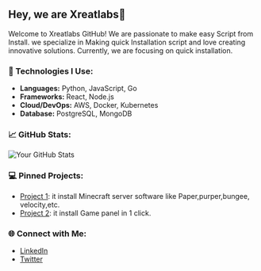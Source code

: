 ## Hey, we are Xreatlabs👋

Welcome to Xreatlabs GitHub! We are  passionate to make easy Script from Install. we specialize in Making quick Installation script and love creating innovative solutions. Currently, we are focusing on quick installation.

### 🚀 Technologies I Use:
- **Languages:** Python, JavaScript, Go
- **Frameworks:** React, Node.js
- **Cloud/DevOps:** AWS, Docker, Kubernetes
- **Database:** PostgreSQL, MongoDB

### 📈 GitHub Stats:
![Your GitHub Stats](https://github-readme-stats.vercel.app/api?username=Xreatlabs&show_icons=true&count_private=true&theme=radical)

### 💻 Pinned Projects:
- [Project 1](https://github.com/Xreatlabs/mcsoftware-installer ): it install Minecraft server software like Paper,purper,bungee, velocity,etc.
- [Project 2](https://github.com/Xreatlabs/panel-installer ): it install Game panel in 1 click.

### 🌐 Connect with Me:
- [LinkedIn](https://www.linkedin.com/in/soon)
- [Twitter](https://twitter.com/soon)
